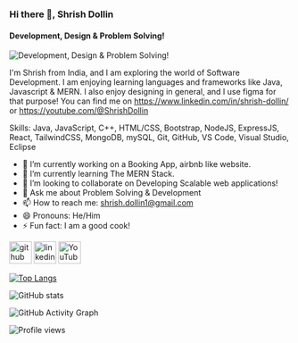 <!--
### Hi there 👋

I'm Shrish from India, and I am exploring the world of Software Development. I am enjoying learning languages and frameworks like Java, Javascript & MERN. I also enjoy designing in general, and I use figma for that purpose! You can find me on https://www.linkedin.com/in/shrish-dollin/ or https://youtube.com/@ShrishDollin

[![Shrish's GitHub stats](https://github-readme-stats.vercel.app/api?username=shrish-01)](https://github.com/anuraghazra/github-readme-stats)

-->
### Hi there 👋, Shrish Dollin
#### Development, Design & Problem Solving!
![Development, Design & Problem Solving!](https://arturssmirnovs.github.io/github-profile-readme-generator/images/banner.png)

I'm Shrish from India, and I am exploring the world of Software Development. I am enjoying learning languages and frameworks like Java, Javascript & MERN. I also enjoy designing in general, and I use figma for that purpose! You can find me on https://www.linkedin.com/in/shrish-dollin/ or https://youtube.com/@ShrishDollin



Skills: Java, JavaScript, C++, HTML/CSS, Bootstrap, NodeJS, ExpressJS, React, TailwindCSS, MongoDB, mySQL, Git, GitHub, VS Code, Visual Studio, Eclipse

- 🔭 I’m currently working on a Booking App, airbnb like website. 
- 🌱 I’m currently learning The MERN Stack. 
- 👯 I’m looking to collaborate on Developing Scalable web applications! 
- 💬 Ask me about Problem Solving & Development 
- 📫 How to reach me: shrish.dollin1@gmail.com 
- 😄 Pronouns: He/Him 
- ⚡ Fun fact: I am a good cook! 


[<img src='https://cdn.jsdelivr.net/npm/simple-icons@3.0.1/icons/github.svg' alt='github' height='40'>](https://github.com/https://github.com/shrish-01)  [<img src='https://cdn.jsdelivr.net/npm/simple-icons@3.0.1/icons/linkedin.svg' alt='linkedin' height='40'>](https://www.linkedin.com/in/https://www.linkedin.com/in/shrish-dollin//)  [<img src='https://cdn.jsdelivr.net/npm/simple-icons@3.0.1/icons/youtube.svg' alt='YouTube' height='40'>](https://www.youtube.com/channel/https://youtube.com/@ShrishDollin)  

[![Top Langs](https://github-readme-stats.vercel.app/api/top-langs/?username=https://github.com/shrish-01)](https://github.com/anuraghazra/github-readme-stats)

![GitHub stats](https://github-readme-stats.vercel.app/api?username=https://github.com/shrish-01&show_icons=true)  

![GitHub Activity Graph](https://activity-graph.herokuapp.com/graph?username=https://github.com/shrish-01)  

![Profile views](https://gpvc.arturio.dev/https://github.com/shrish-01)  

<!--
**shrish-01/shrish-01** is a ✨ _special_ ✨ repository because its `README.md` (this file) appears on your GitHub profile.

Here are some ideas to get you started:

- 🔭 I’m currently working on ...
- 🌱 I’m currently learning ...
- 👯 I’m looking to collaborate on ...
- 🤔 I’m looking for help with ...
- 💬 Ask me about ...
- 📫 How to reach me: ...
- 😄 Pronouns: ...
- ⚡ Fun fact: ...
-->
